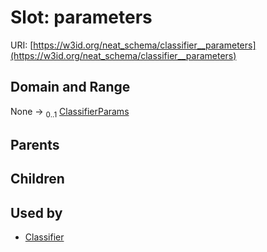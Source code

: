 
# Slot: parameters




URI: [https://w3id.org/neat_schema/classifier__parameters](https://w3id.org/neat_schema/classifier__parameters)


## Domain and Range

None &#8594;  <sub>0..1</sub> [ClassifierParams](ClassifierParams.md)

## Parents


## Children


## Used by

 * [Classifier](Classifier.md)
